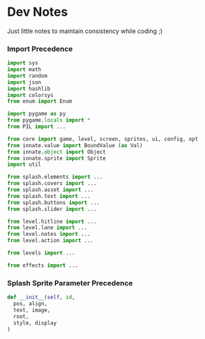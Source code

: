 # Dev Notes

Just little notes to maintain consistency while coding ;)


### Import Precedence

```py
import sys
import math
import random
import json
import hashlib
import colorsys
from enum import Enum

import pygame as py
from pygame.locals import *
from PIL import ...

from core import game, level, screen, sprites, ui, config, opt
from innate.value import BoundValue (as Val)
from innate.object import Object
from innate.sprite import Sprite
import util

from splash.elements import ...
from splash.covers import ...
from splash.asset import ...
from splash.text import ...
from splash.buttons import ...
from splash.slider import ...

from level.hitline import ...
from level.lane import ...
from level.notes import ...
from level.action import ...

from levels import ...

from effects import ...
```

### Splash Sprite Parameter Precedence

```py
def __init__(self, id,
  pos, align,
  text, image,
  root,
  style, display
)
```
